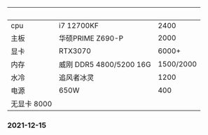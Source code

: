 | &nbsp;        | &nbsp;        | &nbsp;        |
| ------------- | ------------- | ------------- |
|cpu|i7 12700KF|2400|
|主板|华硕PRIME Z690-P|2000|
|显卡|RTX3070|6000+|
|内存|威刚 DDR5 4800/5200 16G|1500/2000|
|水冷|追风者冰灵|1200|
|电源|650W|400|
|无显卡 8000|
### 2021-12-15
